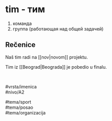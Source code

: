 # tim - тим

1. команда  
2. группа (работающая над общей задачей)

## Rečenice

Naš tim radi na [[nov|novom]] projektu.

Tim iz [[Beograd|Beograda]] je pobedio u finalu.

<br>

#vrsta/imenica  
#nivo/A2  

#tema/sport  
#tema/posao  
#tema/organizacija  
